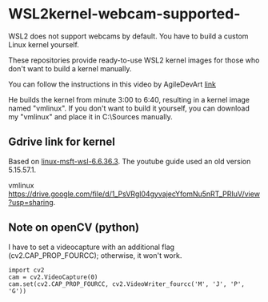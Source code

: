 # WSL2kernel-webcam-supported-

WSL2 does not support webcams by default. You have to build a custom Linux kernel yourself.

These repositories provide ready-to-use WSL2 kernel images for those who don't want to build a kernel manually.

You can follow the instructions in this video by AgileDevArt [link](https://www.youtube.com/watch?v=t_YnACEPmrM)

He builds the kernel from minute 3:00 to 6:40, resulting in a kernel image named "vmlinux". If you don't want to build it yourself, you can download my "vmlinux" and place it in C:\\Sources manually.
## Gdrive link for kernel
Based on [linux-msft-wsl-6.6.36.3](https://github.com/microsoft/WSL2-Linux-Kernel/releases/tag/linux-msft-wsl-6.6.36.3). The youtube guide used an old version 5.15.57.1.

vmlinux https://drive.google.com/file/d/1_PsVRgl04gyvajecYfomNu5nRT_PRIuV/view?usp=sharing.

## Note on openCV (python)
I have to set a videocapture with an additional flag (cv2.CAP_PROP_FOURCC); otherwise, it won't work.
```
import cv2
cam = cv2.VideoCapture(0)
cam.set(cv2.CAP_PROP_FOURCC, cv2.VideoWriter_fourcc('M', 'J', 'P', 'G'))
```
